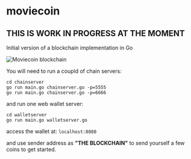# moviecoin

## THIS IS WORK IN PROGRESS AT THE MOMENT

Initial version of a blockchain implementation in Go

![Moviecoin blockchain](/moviecoin/design/Moviecoint.png)

You will need to run a coupld of chain servers:
```
cd chainserver
go run main.go chainserver.go -p=5555
go run main.go chainserver.go -p=6666
```

and run one web wallet server:
```
cd walletserver
go run main.go walletserver.go
```

access the wallet at: `localhost:8080`

and use sender address as **"THE BLOCKCHAIN"**
to send yourself a few coins to get started.
